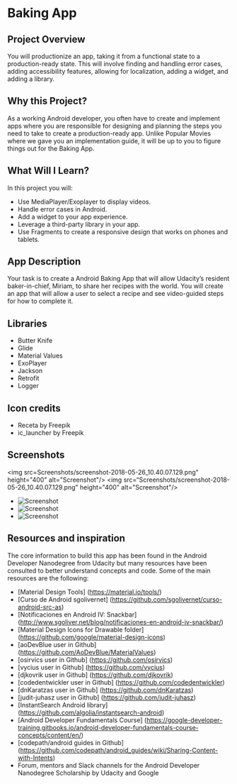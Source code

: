 # Baking App

## Project Overview
You will productionize an app, taking it from a functional state to a production-ready state. This will involve finding and handling error cases, adding accessibility features, allowing for localization, adding a widget, and adding a library.

## Why this Project?
As a working Android developer, you often have to create and implement apps where you are responsible for designing and planning the steps you need to take to create a production-ready app. Unlike Popular Movies where we gave you an implementation guide, it will be up to you to figure things out for the Baking App. 

## What Will I Learn?
In this project you will:

+ Use MediaPlayer/Exoplayer to display videos.
+ Handle error cases in Android.
+ Add a widget to your app experience.
+ Leverage a third-party library in your app.
+ Use Fragments to create a responsive design that works on phones and tablets.

## App Description
Your task is to create a Android Baking App that will allow Udacity’s resident baker-in-chief, Miriam, to share her recipes with the world. You will create an app that will allow a user to select a recipe and see video-guided steps for how to complete it.
 
## Libraries
 + Butter Knife
 + Glide
 + Material Values
 + ExoPlayer
 + Jackson
 + Retrofit
 + Logger

## Icon credits
 + Receta by Freepik
 + ic_launcher by Freepik
 
## Screenshots
 <img src=Screenshots/screenshot-2018-05-26_10.40.07.129.png" height="400" alt="Screenshot"/> <img src=“Screenshots/screenshot-2018-05-26_10.40.07.129.png" height="400" alt="Screenshot"/>
 + ![Screenshot](https://github.com/boa2017/BakingApp/blob/master/Screenshots/screenshot-2018-05-26_10.40.07.129.png)
 + ![Screenshot](https://github.com/boa2017/BakingApp/blob/master/Screenshots/screenshot-2018-05-26_10.40.37.680.png)
 + ![Screenshot](https://github.com/boa2017/BakingApp/blob/master/Screenshots/screenshot-2018-05-26_10.40.59.93.png)


## Resources and inspiration
 The core information to build this app has been found in the Android Developer Nanodegree from Udacity but many resources have been consulted to better understand concepts and code.
 Some of the main resources are the following:
 + [Material Design Tools] (https://material.io/tools/) 
 + [Curso de Android sgolivernet] (https://github.com/sgolivernet/curso-android-src-as)
 + [Notificaciones en Android IV: Snackbar] (http://www.sgoliver.net/blog/notificaciones-en-android-iv-snackbar/)
 + [Material Design Icons for Drawable folder] (https://github.com/google/material-design-icons)
 + [aoDevBlue user in Github] (https://github.com/AoDevBlue/MaterialValues)
 + [osirvics user in Github] (https://github.com/osirvics)
 + [vycius user in Github] (https://github.com/vycius)
 + [djkovrik user in Github] (https://github.com/djkovrik)
 + [codedentwickler user in Github] (https://github.com/codedentwickler)
 + [dnKaratzas user in Github] (https://github.com/dnKaratzas)
 + [judit-juhasz user in Github] (https://github.com/judit-juhasz)
 + [InstantSearch Android library] (https://github.com/algolia/instantsearch-android)
 + [Android Developer Fundamentals Course] (https://google-developer-training.gitbooks.io/android-developer-fundamentals-course-concepts/content/en/)
 + [codepath/android guides in Github] (https://github.com/codepath/android_guides/wiki/Sharing-Content-with-Intents)
 + Forum, mentors and Slack channels for the Android Developer Nanodegree Scholarship by Udacity and Google
 
 
